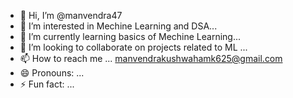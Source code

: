 - 👋 Hi, I’m @manvendra47
- 👀 I’m interested in Mechine Learning and DSA...
- 🌱 I’m currently learning basics of Mechine Learning...
- 💞️ I’m looking to collaborate on projects related to ML ...
- 📫 How to reach me ... manvendrakushwahamk625@gmail.com
- 😄 Pronouns: ...
- ⚡ Fun fact: ...

<!---
manvendra47/manvendra47 is a ✨ special ✨ repository because its `README.md` (this file) appears on your GitHub profile.
You can click the Preview link to take a look at your changes.
--->
